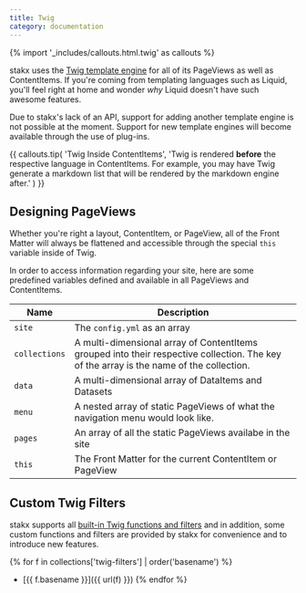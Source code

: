 ```yaml
---
title: Twig
category: documentation
---
```


{% import '_includes/callouts.html.twig' as callouts %}

stakx uses the [Twig template engine](https://twig.sensiolabs.org) for all of its PageViews as well as ContentItems. If you're coming from templating languages such as Liquid, you'll feel right at home and wonder *why* Liquid doesn't have such awesome features.

Due to stakx's lack of an API, support for adding another template engine is not possible at the moment. Support for new template engines will become available through the use of plug-ins.

{{ callouts.tip(
  'Twig Inside ContentItems',
  'Twig is rendered **before** the respective language in ContentItems. For example, you may have Twig generate a markdown list that will be rendered by the markdown engine after.'
) }}

## Designing PageViews

Whether you're right a layout, ContentItem, or PageView, all of the Front Matter will always be flattened and accessible through the special `this` variable inside of Twig.

In order to access information regarding your site, here are some predefined variables defined and available in all PageViews and ContentItems.

| Name | Description |
| ------------- | ----------- |
| `site` | The `config.yml` as an array |
| `collections` | A multi-dimensional array of ContentItems grouped into their respective collection. The key of the array is the name of the collection. |
| `data` | A multi-dimensional array of DataItems and Datasets |
| `menu` | A nested array of static PageViews of what the navigation menu would look like. |
| `pages` | An array of all the static PageViews availabe in the site |
| `this` | The Front Matter for the current ContentItem or PageView |

## Custom Twig Filters

stakx supports all [built-in Twig functions and filters](https://twig.sensiolabs.org/doc/1.x/) and in addition, some custom functions and filters are provided by stakx for convenience and to introduce new features.

{% for f in collections['twig-filters'] | order('basename') %}
- [{{ f.basename }}]({{ url(f) }})
{% endfor %}
